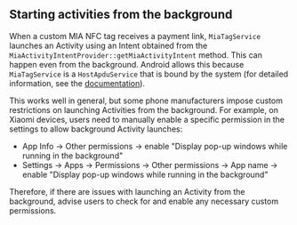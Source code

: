 ## Starting activities from the background

When a custom MIA NFC tag receives a payment link, `MiaTagService` launches an Activity using 
an Intent obtained from the `MiaActivityIntentProvider::getMiaActivityIntent` method. 
This can happen even from the background. Android allows this because `MiaTagService` is 
a `HostApduService` that is bound by the system (for detailed information, see the [documentation](https://developer.android.com/guide/components/activities/background-starts#exceptions)).

This works well in general, but some phone manufacturers impose custom restrictions 
on launching Activities from the background. For example, on Xiaomi devices, users need to manually 
enable a specific permission in the settings to allow background Activity launches:
- App Info -> Other permissions -> enable "Display pop-up windows while running in the background"
- Settings -> Apps -> Permissions -> Other permissions -> App name -> enable "Display pop-up windows while running in the background"

Therefore, if there are issues with launching an Activity from the background, 
advise users to check for and enable any necessary custom permissions.
